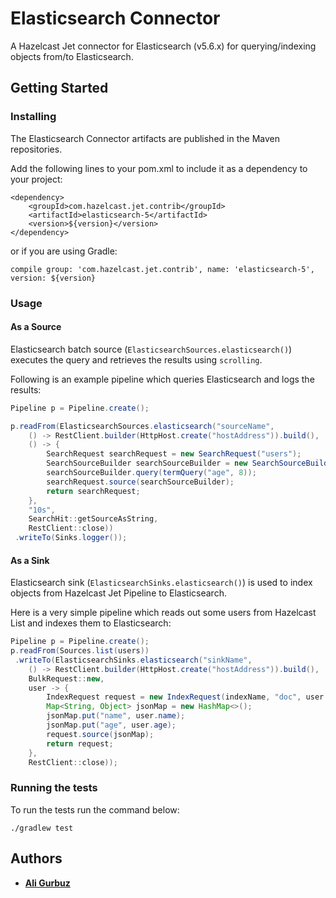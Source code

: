 # Elasticsearch Connector

A Hazelcast Jet connector for Elasticsearch (v5.6.x) for querying/indexing objects
from/to Elasticsearch.

## Getting Started

### Installing

The Elasticsearch Connector artifacts are published in the Maven repositories.

Add the following lines to your pom.xml to include it as a dependency to your project:

```
<dependency>
    <groupId>com.hazelcast.jet.contrib</groupId>
    <artifactId>elasticsearch-5</artifactId>
    <version>${version}</version>
</dependency>
```

or if you are using Gradle: 
```
compile group: 'com.hazelcast.jet.contrib', name: 'elasticsearch-5', version: ${version}
```

### Usage

#### As a Source

Elasticsearch batch source (`ElasticsearchSources.elasticsearch()`) executes
the query and retrieves the results using `scrolling`.

Following is an example pipeline which queries Elasticsearch and logs the
results:

```java
Pipeline p = Pipeline.create();

p.readFrom(ElasticsearchSources.elasticsearch("sourceName",
    () -> RestClient.builder(HttpHost.create("hostAddress")).build(),
    () -> {
        SearchRequest searchRequest = new SearchRequest("users");
        SearchSourceBuilder searchSourceBuilder = new SearchSourceBuilder();
        searchSourceBuilder.query(termQuery("age", 8));
        searchRequest.source(searchSourceBuilder);
        return searchRequest;
    },
    "10s",
    SearchHit::getSourceAsString,
    RestClient::close))
 .writeTo(Sinks.logger());
``` 

#### As a Sink

Elasticsearch sink (`ElasticsearchSinks.elasticsearch()`) is used to index objects from
Hazelcast Jet Pipeline to Elasticsearch.

Here is a very simple pipeline which reads out some users from Hazelcast
List and indexes them to Elasticsearch:

```java
Pipeline p = Pipeline.create();
p.readFrom(Sources.list(users))
 .writeTo(ElasticsearchSinks.elasticsearch("sinkName",
    () -> RestClient.builder(HttpHost.create("hostAddress")).build(),
    BulkRequest::new,
    user -> {
        IndexRequest request = new IndexRequest(indexName, "doc", user.id);
        Map<String, Object> jsonMap = new HashMap<>();
        jsonMap.put("name", user.name);
        jsonMap.put("age", user.age);
        request.source(jsonMap);
        return request;
    },
    RestClient::close));
```

### Running the tests

To run the tests run the command below: 

```
./gradlew test
```

## Authors

* **[Ali Gurbuz](https://github.com/gurbuzali)**
